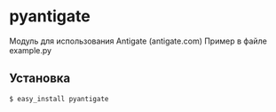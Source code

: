 pyantigate
========

Модуль для использования Antigate (antigate.com)
Пример в файле example.py

Установка
------------
    $ easy_install pyantigate
